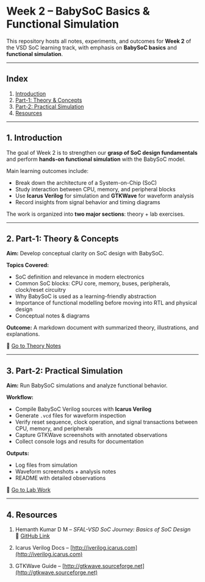 # Week 2 – BabySoC Basics & Functional Simulation

This repository hosts all notes, experiments, and outcomes for **Week 2** of the VSD SoC learning track, with emphasis on **BabySoC basics** and **functional simulation**.

---

## Index  

1. [Introduction](#1-introduction)  
2. [Part-1: Theory & Concepts](#2-Part-1-theory--concepts)  
3. [Part-2: Practical Simulation](#3-Part-2-practical-simulation)  
4. [Resources](#4-resources)  

---

## 1. Introduction  

The goal of Week 2 is to strengthen our **grasp of SoC design fundamentals** and perform **hands-on functional simulation** with the BabySoC model.  

Main learning outcomes include:  

- Break down the architecture of a System-on-Chip (SoC)  
- Study interaction between CPU, memory, and peripheral blocks  
- Use **Icarus Verilog** for simulation and **GTKWave** for waveform analysis  
- Record insights from signal behavior and timing diagrams  

The work is organized into **two major sections**: theory + lab exercises.  

---

## 2. Part-1: Theory & Concepts  

**Aim:** Develop conceptual clarity on SoC design with BabySoC.  

**Topics Covered:**  
- SoC definition and relevance in modern electronics  
- Common SoC blocks: CPU core, memory, buses, peripherals, clock/reset circuitry  
- Why BabySoC is used as a learning-friendly abstraction  
- Importance of functional modelling before moving into RTL and physical design  
- Conceptual notes & diagrams  

**Outcome:** A markdown document with summarized theory, illustrations, and explanations.  

📂 [Go to Theory Notes](./Part-1/deliverables.md)  

---

## 3. Part-2: Practical Simulation  

**Aim:** Run BabySoC simulations and analyze functional behavior.  

**Workflow:**  

- Compile BabySoC Verilog sources with **Icarus Verilog**  
- Generate `.vcd` files for waveform inspection  
- Verify reset sequence, clock operation, and signal transactions between CPU, memory, and peripherals  
- Capture GTKWave screenshots with annotated observations  
- Collect console logs and results for documentation  

**Outputs:**  

- Log files from simulation  
- Waveform screenshots + analysis notes  
- README with detailed observations  

📂 [Go to Lab Work](./Part-2/README.md)  

---

## 4. Resources  

1. Hemanth Kumar D M – *SFAL-VSD SoC Journey: Basics of SoC Design*  
   🔗 [GitHub Link](https://github.com/hemanthkumardm/SFAL-VSD-SoC-Journey)  

2. Icarus Verilog Docs – [http://iverilog.icarus.com](http://iverilog.icarus.com)  
3. GTKWave Guide – [http://gtkwave.sourceforge.net](http://gtkwave.sourceforge.net)  

